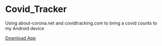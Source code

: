 # Covid_Tracker
Using about-corona.net and covidtracking.com to bring a covid counts to my Android device


<a href="https://github.com/Jeremyscell82/Covid_Tracker/raw/master/app/release/app-release.apk">Download App</a>


